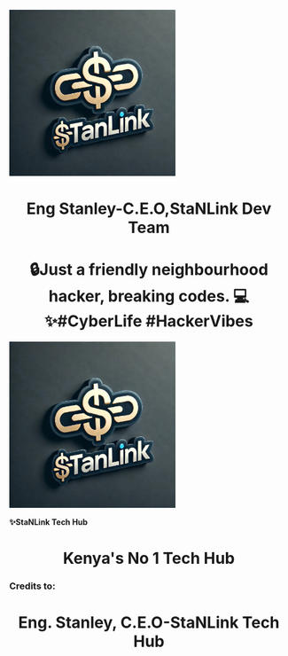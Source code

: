 <a><img src='stanlink.jpg' height='300px' width='auto'/></a>
<h1 align="center">Eng Stanley-C.E.O,StaNLink Dev Team</h1>

 
<h1 align="center"> 🔒Just a friendly neighbourhood hacker, breaking codes. 💻✨#CyberLife #HackerVibes
</h1>

  <img src="stanlink.jpg" alt="01" border="0" height='300px' width='auto'/>                     

**✨StaNLink Tech Hub**

<h1 align="center">Kenya's No 1 Tech Hub</h1>


### Credits to:
<h1 align="center">Eng. Stanley, C.E.O-StaNLink Tech Hub</h1>

